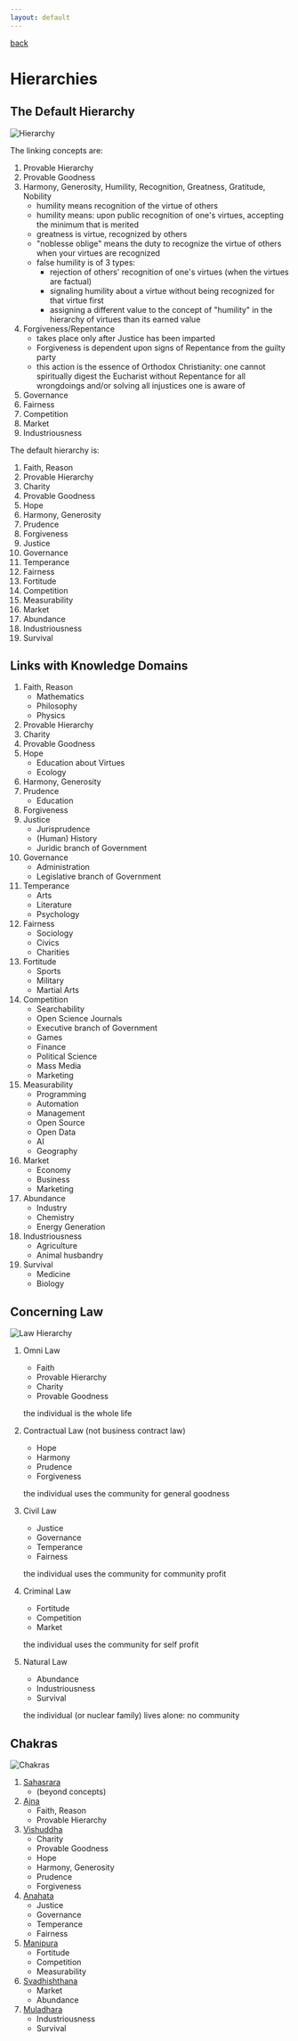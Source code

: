 ```yaml
---
layout: default
---
```

[back](./)

# Hierarchies

## The Default Hierarchy

![Hierarchy](images/virtues-hier.png)

The linking concepts are:

1. Provable Hierarchy
1. Provable Goodness
1. Harmony, Generosity, Humility, Recognition, Greatness, Gratitude, Nobility
    - humility means recognition of the virtue of others
    - humility means: upon public recognition of one's virtues, accepting the minimum that is merited
    - greatness is virtue, recognized by others
    - "noblesse oblige" means the duty to recognize the virtue of others when your virtues are recognized
    - false humility is of 3 types:
        - rejection of others' recognition of one's virtues (when the virtues are factual)
        - signaling humility about a virtue without being recognized for that virtue first
        - assigning a different value to the concept of "humility" in the hierarchy of virtues than its earned value
1. Forgiveness/Repentance
    - takes place only after Justice has been imparted
    - Forgiveness is dependent upon signs of Repentance from the guilty party
    - this action is the essence of Orthodox Christianity: one cannot spiritually digest the Eucharist without Repentance for all wrongdoings and/or solving all injustices one is aware of
1. Governance
1. Fairness
1. Competition
1. Market
1. Industriousness

The default hierarchy is:

1. Faith, Reason
1. Provable Hierarchy
1. Charity
1. Provable Goodness
1. Hope
1. Harmony, Generosity
1. Prudence
1. Forgiveness
1. Justice
1. Governance
1. Temperance
1. Fairness
1. Fortitude
1. Competition
1. Measurability
1. Market
1. Abundance
1. Industriousness
1. Survival

## Links with Knowledge Domains

1. Faith, Reason
    - Mathematics
    - Philosophy
    - Physics
1. Provable Hierarchy
1. Charity
1. Provable Goodness
1. Hope
    - Education about Virtues
    - Ecology
1. Harmony, Generosity
1. Prudence
    - Education
1. Forgiveness
1. Justice
    - Jurisprudence
    - (Human) History
    - Juridic branch of Government
1. Governance
    - Administration
    - Legislative branch of Government
1. Temperance
    - Arts
    - Literature
    - Psychology
1. Fairness
    - Sociology
    - Civics
    - Charities
1. Fortitude
    - Sports
    - Military
    - Martial Arts
1. Competition
    - Searchability
    - Open Science Journals
    - Executive branch of Government
    - Games
    - Finance
    - Political Science
    - Mass Media
    - Marketing
1. Measurability
    - Programming
    - Automation
    - Management
    - Open Source
    - Open Data
    - AI
    - Geography
1. Market
    - Economy
    - Business
    - Marketing
1. Abundance
    - Industry
    - Chemistry
    - Energy Generation
1. Industriousness
    - Agriculture
    - Animal husbandry
1. Survival
    - Medicine
    - Biology


## Concerning Law

![Law Hierarchy](images/law.png)

1. Omni Law
    - Faith
    - Provable Hierarchy
    - Charity
    - Provable Goodness

    the individual is the whole life
1. Contractual Law (not business contract law)
    - Hope
    - Harmony
    - Prudence
    - Forgiveness

    the individual uses the community for general goodness
1. Civil Law
    - Justice
    - Governance
    - Temperance
    - Fairness

    the individual uses the community for community profit
1. Criminal Law
    - Fortitude
    - Competition
    - Market

    the individual uses the community for self profit
1. Natural Law
    - Abundance
    - Industriousness
    - Survival

    the individual (or nuclear family) lives alone: no community

## Chakras

![Chakras](images/chakras.png)

1. [Sahasrara](https://en.wikipedia.org/wiki/Sahasrara)
    - (beyond concepts)
1. [Ajna](https://en.wikipedia.org/wiki/Ajna)
    - Faith, Reason
    - Provable Hierarchy
1. [Vishuddha](https://en.wikipedia.org/wiki/Vishuddha)
    - Charity
    - Provable Goodness
    - Hope
    - Harmony, Generosity
    - Prudence
    - Forgiveness
1. [Anahata](https://en.wikipedia.org/wiki/Anahata)
    - Justice
    - Governance
    - Temperance
    - Fairness
1. [Manipura](https://en.wikipedia.org/wiki/Manipura)
    - Fortitude
    - Competition
    - Measurability
1. [Svadhishthana](https://en.wikipedia.org/wiki/Svadhisthana)
    - Market
    - Abundance
1. [Muladhara](https://en.wikipedia.org/wiki/Muladhara)
    - Industriousness
    - Survival
